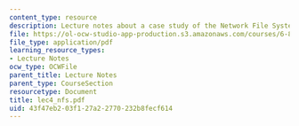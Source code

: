 ```yaml
---
content_type: resource
description: Lecture notes about a case study of the Network File System (NFS).
file: https://ol-ocw-studio-app-production.s3.amazonaws.com/courses/6-824-distributed-computer-systems-engineering-spring-2006/43f47eb203f127a22770232b8fecf614_lec4_nfs.pdf
file_type: application/pdf
learning_resource_types:
- Lecture Notes
ocw_type: OCWFile
parent_title: Lecture Notes
parent_type: CourseSection
resourcetype: Document
title: lec4_nfs.pdf
uid: 43f47eb2-03f1-27a2-2770-232b8fecf614
---
```


